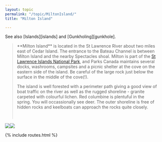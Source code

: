 ```yaml
---
layout: topic
permalink: "/topic/MiltonIsland/"
title: "Milton Island"

---
```


See also [Islands][islands] and [Gunkholing][gunkhole].



<blockquote>**Milton Island** is located in the St Lawrence River about two miles east of Cedar Island. The entrance to the Bateau Channel is between Milton Island and the nearby Spectacles shoal. Milton is part of the <a href="http://www.pc.gc.ca/pn-np/on/lawren/index_e.asp">St Lawrence Islands National Park</a>, and Parks Canada maintains several docks, washrooms, campsites  and a picnic shelter at the cove on the eastern side of the island. Be careful of the large rock just below the surface in the middle of the cove(!).
<p>The island is well forested with a perimeter path giving a good view of boat traffic on the river as well as the rugged shoreline - granite carpeted with colourful lichen. Red columbine is plentuful in the spring. You will occassionally see deer. The outer shoreline is free of hidden rocks and keelboats can approach the rocks quite closely.</p><br></blockquote>

<img class="chartsegment" src="Images/Chart-Milton-Spectacles.jpg"><img class="chartsegment" src="Images/MiltonIslandDetail.jpg">

{% include routes.html %}
